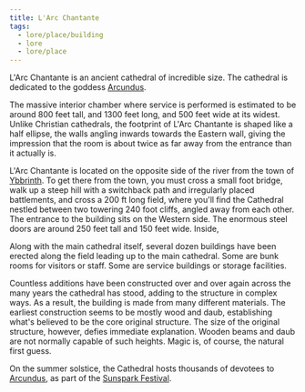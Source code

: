 ```yaml
---
title: L'Arc Chantante
tags:
  - lore/place/building
  - lore
  - lore/place
---
```


L'Arc Chantante is an ancient cathedral of incredible size. The cathedral is dedicated to the goddess [Arcundus](../../creature/unique/deity/core/arcundus.md).

The massive interior chamber where service is performed is estimated to be around 800 feet tall, and 1300 feet long, and 500 feet wide at its widest. Unlike Christian cathedrals, the footprint of L'Arc Chantante is shaped like a half ellipse, the walls angling inwards towards the Eastern wall, giving the impression that the room is about twice as far away from the entrance than it actually is.

L'Arc Chantante is located on the opposite side of the river from the town of [Ybbrinth](../state/great-alliance/arsleaf-peninsula/ybbrinth.md). To get there from the town, you must cross a small foot bridge, walk up a steep hill with a switchback path and irregularly placed battlements, and cross a 200 ft long field, where you'll find the Cathedral nestled between two towering 240 foot cliffs, angled away from each other. The entrance to the building sits on the Western side. The enormous steel doors are around 250 feet tall and 150 feet wide. Inside, 

Along with the main cathedral itself, several dozen buildings have been erected along the field leading up to the main cathedral. Some are bunk rooms for visitors or staff. Some are service buildings or storage facilities.

Countless additions have been constructed over and over again across the many years the cathedral has stood, adding to the structure in complex ways. As a result, the building is made from many different materials. The earliest construction seems to be mostly wood and daub, establishing what's believed to be the core original structure. The size of the original structure, however, defies immediate explanation. Wooden beams and daub are not normally capable of such heights. Magic is, of course, the natural first guess.

On the summer solstice, the Cathedral hosts thousands of devotees to [Arcundus](../../creature/unique/deity/core/arcundus.md), as part of the [Sunspark Festival](../../event/recurring/holiday/sunspark-festival.md).

